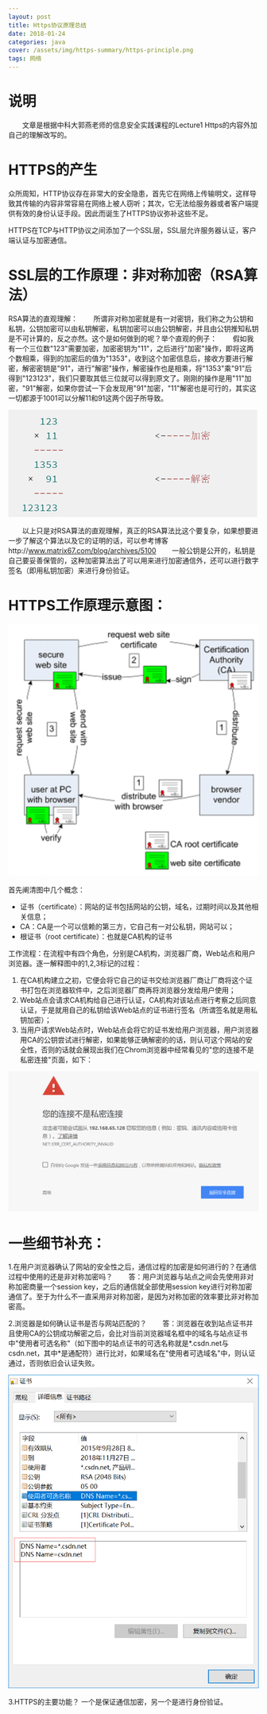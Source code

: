 ```yaml
---
layout: post
title: Https协议原理总结
date: 2018-01-24
categories: java
cover: /assets/img/https-summary/https-principle.png
tags: 网络
---
```


# 说明
　　文章是根据中科大郭燕老师的信息安全实践课程的Lecture1 Https的内容外加自己的理解改写的。

# HTTPS的产生

众所周知，HTTP协议存在非常大的安全隐患，首先它在网络上传输明文，这样导致其传输的内容非常容易在网络上被人窃听；其次，它无法给服务器或者客户端提供有效的身份认证手段。因此而诞生了HTTPS协议弥补这些不足。

HTTPS在TCP与HTTP协议之间添加了一个SSL层，SSL层允许服务器认证，客户端认证与加密通信。

# SSL层的工作原理：非对称加密（RSA算法）

RSA算法的直观理解：
　　所谓非对称加密就是有一对密钥，我们称之为公钥和私钥，公钥加密可以由私钥解密，私钥加密可以由公钥解密，并且由公钥推知私钥是不可计算的，反之亦然。这个是如何做到的呢？举个直观的例子：
　　假如我有一个三位数"123"需要加密，加密密钥为"11"，之后进行"加密"操作，即将这两个数相乘，得到的加密后的值为"1353"，收到这个加密信息后，接收方要进行解密，解密密钥是"91"，进行"解密"操作，解密操作也是相乘，将"1353"乘"91"后得到"123123"，我们只要取其低三位就可以得到原文了。刚刚的操作是用"11"加密，"91"解密，如果你尝试一下会发现用"91"加密，"11"解密也是可行的，其实这一切都源于1001可以分解11和91这两个因子所导致。

![RSA直观理解](/assets/img/https-summary/RSA-intuition.png)

　　以上只是对RSA算法的直观理解，真正的RSA算法比这个要复杂，如果想要进一步了解这个算法以及它的证明的话，可以参考博客http://www.matrix67.com/blog/archives/5100
　　一般公钥是公开的，私钥是自己要妥善保管的，这种加密算法出了可以用来进行加密通信外，还可以进行数字签名（即用私钥加密）来进行身份验证。

# HTTPS工作原理示意图：

![https工作流程图](/assets/img/https-summary/https-principle.png)

首先阐清图中几个概念：
 - 证书（certificate）：网站的证书包括网站的公钥，域名，过期时间以及其他相关信息；
 - CA：CA是一个可以信赖的第三方，它自己有一对公私钥，网站可以；
 - 根证书（root certificate）：也就是CA机构的证书

工作流程：在流程中有四个角色，分别是CA机构，浏览器厂商，Web站点和用户浏览器。逐一解释图中的1,2,3标记的过程：

 1. 在CA机构建立之初，它便会将它自己的证书交给浏览器厂商让厂商将这个证书打包在浏览器软件中，之后浏览器厂商再将浏览器分发给用户使用；
 2. Web站点会请求CA机构给自己进行认证，CA机构对该站点进行考察之后同意认证，于是就用自己的私钥给该Web站点的证书进行签名（所谓签名就是用私钥加密）；
 3. 当用户请求Web站点时，Web站点会将它的证书发给用户浏览器，用户浏览器用CA的公钥尝试进行解密，如果能够正确解密的的话，则认可这个网站的安全性，否则的话就会展现出我们在Chrom浏览器中经常看见的"您的连接不是私密连接"页面，如下：
      
 ![https认证失败画面](/assets/img/https-summary/https-failure.png)

# 一些细节补充：
1.在用户浏览器确认了网站的安全性之后，通信过程的加密是如何进行的？在通信过程中使用的还是非对称加密吗？
　　答：用户浏览器与站点之间会先使用非对称加密商量一个session key，之后的通信就全部使用session key进行对称加密通信了。至于为什么不一直采用非对称加密，是因为对称加密的效率要比非对称加密高。

2.浏览器是如何确认证书是否与网站匹配的？
　　答：浏览器在收到站点证书并且使用CA的公钥成功解密之后，会比对当前浏览器域名框中的域名与站点证书中"使用者可选名称"（如下图中的站点证书的可选名称就是*.csdn.net与csdn.net，其中\*是通配符）进行比对，如果域名在"使用者可选域名"中，则认证通过，否则依旧会认证失败。

![使用者可选名称](/assets/img/https-summary/DNS-Name-Option.png)


3.HTTPS的主要功能？
一个是保证通信加密，另一个是进行身份验证。